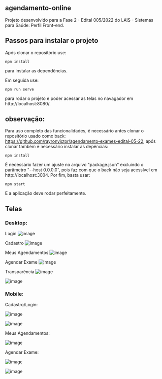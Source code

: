 ## agendamento-online
Projeto desenvolvido para a Fase 2 - Edital 005/2022 do LAIS - Sistemas para Saúde: Perfil Front-end.

## Passos para instalar o projeto

Após clonar o repositório use:
```
npm install
```
para instalar as dependências.

Em seguida use:
```
npm run serve
```
para rodar o projeto e poder acessar as telas no navagador em http://localhost:8080/.

## observação:
Para uso completo das funcionalidades, é necessário antes clonar o repositório usado como back: https://github.com/rayronvictor/agendamento-exames-edital-05-22, após clonar também é necessário instalar as depências:
```
npm install
```
É necessário fazer um ajuste no arquivo "package.json" excluindo o parâmetro "--host 0.0.0.0", pois faz com que o back não seja acessível em http://localhost:3004. Por fim, basta usar:
```
npm start
```
E a aplicação deve rodar perfeitamente.

## Telas

### Desktop:
Login
![image](https://user-images.githubusercontent.com/61337156/154091263-cf836b91-868a-4def-b3e3-b6d37ade2b46.png)

Cadastro
![image](https://user-images.githubusercontent.com/61337156/154091406-c7d3fe05-7df3-40ca-bfe3-1558ac9ac943.png)

Meus Agendamentos
![image](https://user-images.githubusercontent.com/61337156/154091124-7751af57-1f57-4a3c-92d6-ca5f5fb6d10a.png)

Agendar Exame
![image](https://user-images.githubusercontent.com/61337156/154090575-443951ad-06d5-45db-b7d9-f38af594bd10.png)

Transparência
![image](https://user-images.githubusercontent.com/61337156/154091509-bb0a2ed9-4479-415f-9e43-b8ab13d7b621.png)

![image](https://user-images.githubusercontent.com/61337156/154098807-1b54ff8f-167c-4c84-aba1-f2b9c2558e18.png)


### Mobile:

Cadastro/Login:

![image](https://user-images.githubusercontent.com/61337156/154091641-3db6c37c-cf8c-4951-becf-4167321330b4.png)

![image](https://user-images.githubusercontent.com/61337156/154091693-f592e765-43a0-4455-a29b-4e826f0dfa49.png)

Meus Agendamentos:

![image](https://user-images.githubusercontent.com/61337156/154091785-c7071712-8be8-4daa-8dfb-1cf9f4fc5640.png)

Agendar Exame:

![image](https://user-images.githubusercontent.com/61337156/154091942-d4e4ffcc-329f-4caf-8d8a-66795e8721d8.png)

![image](https://user-images.githubusercontent.com/61337156/154092232-8f289514-5c75-4c03-95af-f097f7fa9a2d.png)



